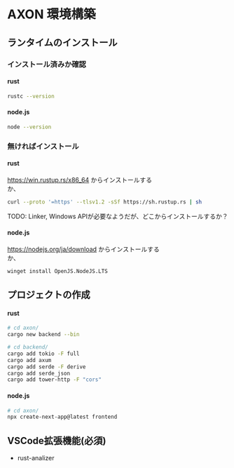# AXON 環境構築

## ランタイムのインストール
### インストール済みか確認
#### rust
```bash
rustc --version
```
#### node.js
```bash
node --version
```
### 無ければインストール
#### rust
https://win.rustup.rs/x86_64 からインストールする  
か、
```bash
curl --proto '=https' --tlsv1.2 -sSf https://sh.rustup.rs | sh
```
TODO: Linker, Windows APIが必要なようだが、どこからインストールするか？
#### node.js
https://nodejs.org/ja/download からインストールする  
か、
```bash
winget install OpenJS.NodeJS.LTS
```

## プロジェクトの作成
#### rust
```bash
# cd axon/
cargo new backend --bin
```
```bash
# cd backend/
cargo add tokio -F full
cargo add axum
cargo add serde -F derive
cargo add serde_json
cargo add tower-http -F "cors"
```
#### node.js
```bash
# cd axon/
npx create-next-app@latest frontend
```

## VSCode拡張機能(必須)
- rust-analizer